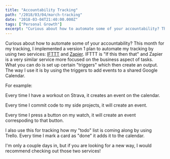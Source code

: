 ```yaml
---
title: "Accountability Tracking"
path: "/2018/03/04/march-tracking"
date: "2018-03-04T21:40:00.000Z"
tags: ["Personal Growth"]
excerpt: "Curious about how to automate some of your accountability? This month for my tracking, I implemented a version 1 plan to automate my tracking by using two services: [IFTTT](ifttt.com) and..."
---
```


Curious about how to automate some of your accountability? This month for my tracking, I implemented a version 1 plan to automate my tracking by using two services: [IFTTT](ifttt.com) and [Zapier](zapier.com/apps). IFTTT is "If this then that" and Zapier is a very similar service more focused on the business aspect of tasks. What you can do is set up certain "triggers" which then create an output. The way I use it is by using the triggers to add events to a shared Google Calendar.

For example:

Every time I have a workout on Strava, it creates an event on the calendar.

Every time I commit code to my side projects, it will create an event.

Every time I press a button on my watch, it will create an event correspoding to that button.

I also use this for tracking how my "todo" list is coming along by using Trello. Every time I mark a card as "done" it adds it to the calendar.

I'm only a couple days in, but if you are looking for a new way, I would recommend checking out those two services!
